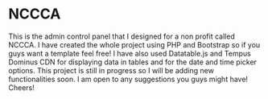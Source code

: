 # NCCCA
This is the admin control panel that I designed for a non profit called NCCCA. I have created the whole project using PHP 
and Bootstrap so if you guys want a template feel free! I have also used Datatable.js and Tempus Dominus CDN for 
displaying data in tables and for the date and time picker options. This project is still in progress so I will be 
adding new functionalities soon. I am open to any suggestions you guys might have! Cheers!
